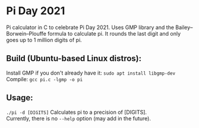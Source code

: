 # Pi Day 2021
Pi calculator in C to celebrate Pi Day 2021. Uses GMP library and the Bailey–Borwein–Plouffe formula to calculate pi.
It rounds the last digit and only goes up to 1 million digits of pi.

## Build (Ubuntu-based Linux distros):
Install GMP if you don't already have it: `sudo apt install libgmp-dev` <br />
Compile: `gcc pi.c -lgmp -o pi`

## Usage:
`./pi -d [DIGITS]`    Calculates pi to a precision of [DIGITS]. <br />
Currently, there is no `--help` option (may add in the future).
